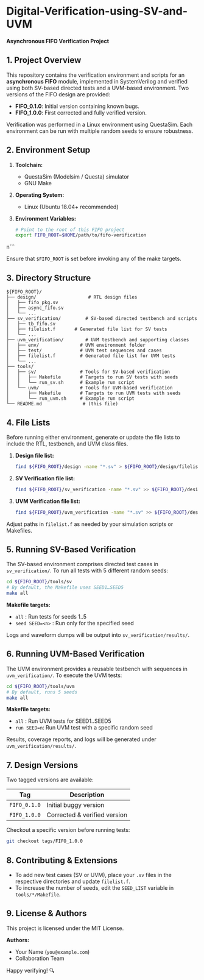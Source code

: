 # Digital-Verification-using-SV-and-UVM
**Asynchronous FIFO Verification Project**

## 1. Project Overview

This repository contains the verification environment and scripts for an **asynchronous FIFO** module, implemented in SystemVerilog and verified using both SV-based directed tests and a UVM-based environment. Two versions of the FIFO design are provided:

* **FIFO\_0.1.0**: Initial version containing known bugs.
* **FIFO\_1.0.0**: First corrected and fully verified version.

Verification was performed in a Linux environment using QuestaSim. Each environment can be run with multiple random seeds to ensure robustness.

## 2. Environment Setup

1. **Toolchain:**

   * QuestaSim (Modelsim / Questa) simulator
   * GNU Make
2. **Operating System:**

   * Linux (Ubuntu 18.04+ recommended)
3. **Environment Variables:**

   ```bash
   # Point to the root of this FIFO project
   export FIFO_ROOT=$HOME/path/to/fifo-verification
   ```

n\`\`\`

Ensure that `$FIFO_ROOT` is set before invoking any of the make targets.

## 3. Directory Structure

```
${FIFO_ROOT}/
├── design/                   # RTL design files
│   ├── fifo_pkg.sv
│   ├── async_fifo.sv
│   └── ...
├── sv_verification/         # SV-based directed testbench and scripts
│   ├── tb_fifo.sv
│   ├── filelist.f       # Generated file list for SV tests
│   └── ...
├── uvm_verification/        # UVM testbench and supporting classes
│   ├── env/               # UVM environment folder
│   ├── test/              # UVM test sequences and cases
│   ├── filelist.f         # Generated file list for UVM tests
│   └── ...
├── tools/
│   ├── sv/                # Tools for SV-based verification
│   │   ├── Makefile       # Targets to run SV tests with seeds
│   │   └── run_sv.sh      # Example run script
│   └── uvm/               # Tools for UVM-based verification
│       ├── Makefile       # Targets to run UVM tests with seeds
│       └── run_uvm.sh     # Example run script
└── README.md               # (this file)
```

## 4. File Lists

Before running either environment, generate or update the file lists to include the RTL, testbench, and UVM class files.

1. **Design file list:**

   ```bash
   find ${FIFO_ROOT}/design -name "*.sv" > ${FIFO_ROOT}/design/filelist.f
   ```

2. **SV Verification file list:**

   ```bash
   find ${FIFO_ROOT}/sv_verification -name "*.sv" >> ${FIFO_ROOT}/design/filelist.f
   ```

3. **UVM Verification file list:**

   ```bash
   find ${FIFO_ROOT}/uvm_verification -name "*.sv" >> ${FIFO_ROOT}/design/filelist.f
   ```

Adjust paths in `filelist.f` as needed by your simulation scripts or Makefiles.

## 5. Running SV-Based Verification

The SV-based environment comprises directed test cases in `sv_verification/`. To run all tests with 5 different random seeds:

```bash
cd ${FIFO_ROOT}/tools/sv
# By default, the Makefile uses SEED1…SEED5
make all
```

**Makefile targets:**

* `all` : Run tests for seeds 1..5
* `seed SEED=<n>` : Run only for the specified seed

Logs and waveform dumps will be output into `sv_verification/results/`.

## 6. Running UVM-Based Verification

The UVM environment provides a reusable testbench with sequences in `uvm_verification/`. To execute the UVM tests:

```bash
cd ${FIFO_ROOT}/tools/uvm
# By default, runs 5 seeds
make all
```

**Makefile targets:**

* `all`       : Run UVM tests for SEED1..SEED5
* `run SEED=n`: Run UVM test with a specific random seed

Results, coverage reports, and logs will be generated under `uvm_verification/results/`.

## 7. Design Versions

Two tagged versions are available:

| Tag          | Description                  |
| ------------ | ---------------------------- |
| `FIFO_0.1.0` | Initial buggy version        |
| `FIFO_1.0.0` | Corrected & verified version |

Checkout a specific version before running tests:

```bash
git checkout tags/FIFO_1.0.0
```

## 8. Contributing & Extensions

* To add new test cases (SV or UVM), place your `.sv` files in the respective directories and update `filelist.f`.
* To increase the number of seeds, edit the `SEED_LIST` variable in `tools/*/Makefile`.

## 9. License & Authors

This project is licensed under the MIT License.

**Authors:**

* Your Name (`you@example.com`)
* Collaboration Team

Happy verifying! 🔍
